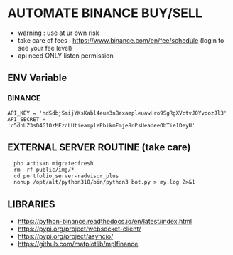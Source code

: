 # AUTOMATE BINANCE BUY/SELL

* warning : use at ur own risk
* take care of fees : https://www.binance.com/en/fee/schedule (login to see your fee level)
* api need ONLY listen permission

## ENV Variable
   ### BINANCE
    API_KEY = 'ndSdbjSmijYKsKabl4eue3nBexampleuawHro9SgRgXVctvJ0YvoozJl3'
    API_SECRET = 'c5dnUZ3sD4G1OzMFzcLUtieamplePbikmFmje8nPsUeadeeObTielDeyU'

## EXTERNAL SERVER ROUTINE (take care)

      php artisan migrate:fresh
      rm -rf public/img/*
      cd portfolio_server-radvisor_plus
      nohup /opt/alt/python310/bin/python3 bot.py > my.log 2>&1 
      

## LIBRARIES

 * https://python-binance.readthedocs.io/en/latest/index.html
 * https://pypi.org/project/websocket-client/
 * https://pypi.org/project/asyncio/
 * https://github.com/matplotlib/mplfinance